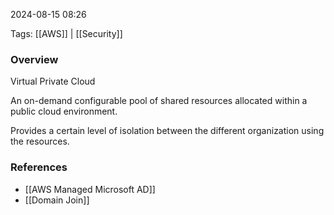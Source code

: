 
2024-08-15 08:26

Tags: [[AWS]] | [[Security]]

### Overview
Virtual Private Cloud

An on-demand configurable pool of shared resources allocated within a public cloud environment.

Provides a certain level of isolation between the different organization using the resources.

### References
- [[AWS Managed Microsoft AD]]
- [[Domain Join]]

